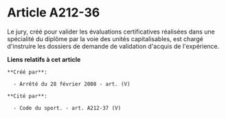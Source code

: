 # Article A212-36

Le jury, créé pour valider les évaluations certificatives réalisées dans une spécialité du diplôme par la voie des unités
capitalisables, est chargé d'instruire les dossiers de demande de validation d'acquis de l'expérience.

**Liens relatifs à cet article**

	**Créé par**:

	  - Arrêté du 28 février 2008 - art. (V)

	**Cité par**:

	  - Code du sport. - art. A212-37 (V)
